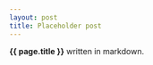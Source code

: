 ```yaml
---
layout: post
title: Placeholder post
---
```


**{{ page.title }}** written in markdown.

<img data-src="holder.js/100%x75/social">
